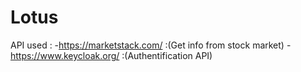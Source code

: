 # Lotus
API used :
  -https://marketstack.com/ :(Get info from stock market)
  -https://www.keycloak.org/ :(Authentification API)
